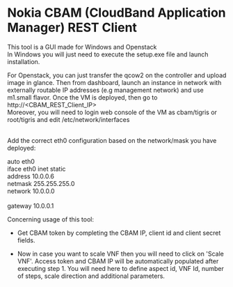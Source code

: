 # Nokia CBAM (CloudBand Application Manager) REST Client

This tool is a GUI made for Windows and Openstack<br>
In Windows you will just need to execute the setup.exe file and launch installation.<br>

For Openstack, you can just transfer the qcow2 on the controller and upload image in glance. Then from dashboard, launch an instance in network with externally routable IP addresses (e.g management network) and use m1.small flavor. Once the VM is deployed, then go to http://<CBAM_REST_Client_IP> <br>
Moreover, you will need to login web console of the VM as cbam/tigris or root/tigris and edit /etc/network/interfaces<br><br>

Add the correct eth0 configuration based on the network/mask you have deployed:<br>

auto eth0<br>
iface eth0 inet static<br>
address 10.0.0.6<br>
netmask 255.255.255.0<br>
network 10.0.0.0<br><br>
gateway 10.0.0.1<br>

Concerning usage of this tool:<br>
- Get CBAM token by completing the CBAM IP, client id and client secret fields.<br>

- Now in case you want to scale VNF then you will need to click on 'Scale VNF'. Access token and CBAM IP will be automatically populated after executing step 1. You will need here to define aspect id, VNF Id, number of steps, scale direction and additional parameters.
